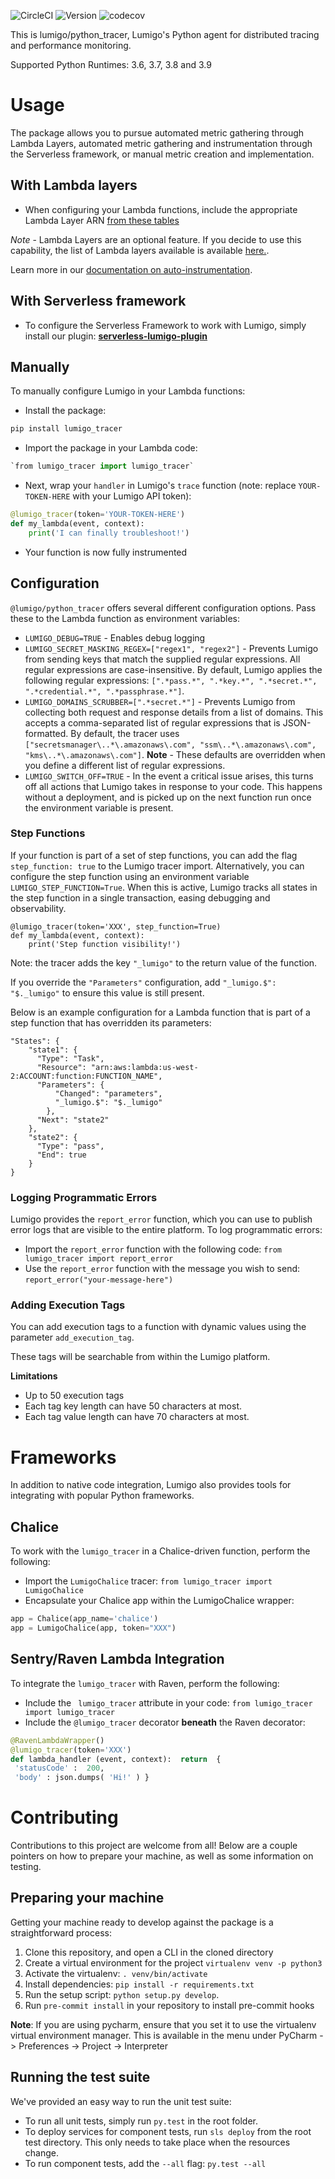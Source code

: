![CircleCI](https://circleci.com/gh/lumigo-io/python_tracer/tree/master.svg?style=svg&circle-token=421fefe82bcad1c17c4116f154e25e32ebc90f2c)
![Version](https://badge.fury.io/py/lumigo-tracer.svg)
![codecov](https://codecov.io/gh/lumigo-io/python_tracer/branch/master/graph/badge.svg?token=6EgXIlefwG)

This is lumigo/python_tracer, Lumigo's Python agent for distributed tracing and performance monitoring.

Supported Python Runtimes: 3.6, 3.7, 3.8 and 3.9

# Usage
The package allows you to pursue automated metric gathering through Lambda Layers, automated metric gathering and instrumentation through the Serverless framework, or manual metric creation and implementation.

## With Lambda layers
* When configuring your Lambda functions, include the appropriate Lambda Layer ARN [from these tables](https://github.com/lumigo-io/python_tracer/tree/master/layers)

*Note* - Lambda Layers are an optional feature. If you decide to use this capability, the list of Lambda layers available is available [here.](https://github.com/lumigo-io/python_tracer/tree/master/layers).

Learn more in our [documentation on auto-instrumentation](https://docs.lumigo.io/docs/auto-instrumentation).

## With Serverless framework 
* To configure the Serverless Framework to work with Lumigo, simply install our plugin: [**serverless-lumigo-plugin**](https://github.com/lumigo-io/serverless-lumigo-plugin/blob/master/README.md)


## Manually

To manually configure Lumigo in your Lambda functions:

* Install the package: 

```bash
pip install lumigo_tracer
```

* Import the package in your Lambda code: 

```python
`from lumigo_tracer import lumigo_tracer`
```

* Next, wrap your `handler` in Lumigo's `trace` function (note: replace `YOUR-TOKEN-HERE` with your Lumigo API token):

```python
@lumigo_tracer(token='YOUR-TOKEN-HERE')
def my_lambda(event, context):
    print('I can finally troubleshoot!')
```

* Your function is now fully instrumented

## Configuration
`@lumigo/python_tracer` offers several different configuration options. Pass these to the Lambda function as environment variables:

* `LUMIGO_DEBUG=TRUE` - Enables debug logging
* `LUMIGO_SECRET_MASKING_REGEX=["regex1", "regex2"]` - Prevents Lumigo from sending keys that match the supplied regular expressions. All regular expressions are case-insensitive. By default, Lumigo applies the following regular expressions: `[".*pass.*", ".*key.*", ".*secret.*", ".*credential.*", ".*passphrase.*"]`. 
* `LUMIGO_DOMAINS_SCRUBBER=[".*secret.*"]` - Prevents Lumigo from collecting both request and response details from a list of domains. This accepts a comma-separated list of regular expressions that is JSON-formatted. By default, the tracer uses `["secretsmanager\..*\.amazonaws\.com", "ssm\..*\.amazonaws\.com", "kms\..*\.amazonaws\.com"]`. **Note** - These defaults are overridden when you define a different list of regular expressions.
* `LUMIGO_SWITCH_OFF=TRUE` - In the event a critical issue arises, this turns off all actions that Lumigo takes in response to your code. This happens without a deployment, and is picked up on the next function run once the environment variable is present.

### Step Functions
If your function is part of a set of step functions, you can add the flag `step_function: true` to the Lumigo tracer import. Alternatively, you can configure the step function using an environment variable `LUMIGO_STEP_FUNCTION=True`. When this is active, Lumigo tracks all states in the step function in a single transaction, easing debugging and observability.

```
@lumigo_tracer(token='XXX', step_function=True)
def my_lambda(event, context):
    print('Step function visibility!')
```

Note: the tracer adds the key `"_lumigo"` to the return value of the function. 

If you override the `"Parameters"` configuration, add `"_lumigo.$": "$._lumigo"` to ensure this value is still present.

Below is an example configuration for a Lambda function that is part of a step function that has overridden its parameters:

```
"States": {
    "state1": {
      "Type": "Task",
      "Resource": "arn:aws:lambda:us-west-2:ACCOUNT:function:FUNCTION_NAME",
      "Parameters": {
          "Changed": "parameters",
          "_lumigo.$": "$._lumigo"
        },
      "Next": "state2"
    },
    "state2": {
      "Type": "pass",
      "End": true
    }
}
```

### Logging Programmatic Errors
Lumigo provides the `report_error` function, which you can use to publish error logs that are visible to the entire platform. To log programmatic errors:

* Import the `report_error` function with the following code: `from lumigo_tracer import report_error`
* Use the `report_error` function with the message you wish to send: `report_error("your-message-here")`

### Adding Execution Tags
You can add execution tags to a function with dynamic values using the parameter `add_execution_tag`.

These tags will be searchable from within the Lumigo platform.

**Limitations**
* Up to 50 execution tags
* Each tag key length can have 50 characters at most.
* Each tag value length can have 70 characters at most.

# Frameworks

In addition to native code integration, Lumigo also provides tools for integrating with popular Python frameworks.

## Chalice

To work with the `lumigo_tracer` in a Chalice-driven function, perform the following:
* Import the `LumigoChalice` tracer: `from lumigo_tracer import LumigoChalice`
* Encapsulate your Chalice app within the LumigoChalice wrapper:

```python
app = Chalice(app_name='chalice')
app = LumigoChalice(app, token="XXX")
```

## Sentry/Raven Lambda Integration
To integrate the `lumigo_tracer` with Raven, perform the following:

* Include the ` lumigo_tracer` attribute in your code: `from lumigo_tracer import lumigo_tracer`
* Include the `@lumigo_tracer` decorator **beneath** the Raven decorator:

```python
@RavenLambdaWrapper()
@lumigo_tracer(token='XXX')
def lambda_handler (event, context):  return  {
 'statusCode' :  200,
 'body' : json.dumps( 'Hi!' ) }
```

# Contributing

Contributions to this project are welcome from all! Below are a couple pointers on how to prepare your machine, as well as some information on testing.

## Preparing your machine
Getting your machine ready to develop against the package is a straightforward process:

1. Clone this repository, and open a CLI in the cloned directory
1. Create a virtual environment for the project `virtualenv venv -p python3`
1. Activate the virtualenv: `. venv/bin/activate`
1. Install dependencies: `pip install -r requirements.txt`
1. Run the setup script: `python setup.py develop`.
1. Run `pre-commit install` in your repository to install pre-commit hooks

**Note**: If you are using pycharm, ensure that you set it to use the virtualenv virtual environment manager. This is available in the menu under PyCharm -> Preferences -> Project -> Interpreter


## Running the test suite
We've provided an easy way to run the unit test suite:

* To run all unit tests, simply run `py.test` in the root folder.
* To deploy services for component tests, run `sls deploy` from the root test directory. This only needs to take place when the resources change.
* To run component tests, add the `--all` flag: `py.test --all`
